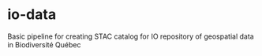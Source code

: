 # io-data
Basic pipeline for creating STAC catalog for IO repository of geospatial data in Biodiversité Québec
